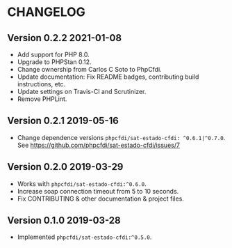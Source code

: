 # CHANGELOG

## Version 0.2.2 2021-01-08

- Add support for PHP 8.0.
- Upgrade to PHPStan 0.12.
- Change ownership from Carlos C Soto to PhpCfdi.
- Update documentation: Fix README badges, contributing build instructions, etc.
- Update settings on Travis-CI and Scrutinizer.
- Remove PHPLint.

## Version 0.2.1 2019-05-16

- Change dependence versions `phpcfdi/sat-estado-cfdi: ^0.6.1|^0.7.0`.
  See <https://github.com/phpcfdi/sat-estado-cfdi/issues/7>
  
## Version 0.2.0 2019-03-29

- Works with `phpcfdi/sat-estado-cfdi:^0.6.0`.
- Increase soap connection timeout from 5 to 10 seconds.
- Fix CONTRIBUTING & other documentation & project files.

## Version 0.1.0 2019-03-28

- Implemented `phpcfdi/sat-estado-cfdi:^0.5.0`.
